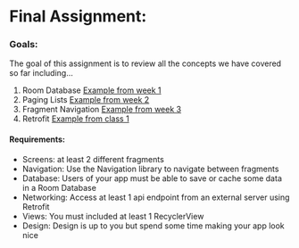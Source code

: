 Final Assignment:
==================
### Goals:
The goal of this assignment is to review all the concepts we have covered so far including...

 1. Room Database [Example from week 1](https://github.com/ucsd-ext-android-rja/android-2-week-1-database) 
 2. Paging Lists [Example from week 2](https://github.com/ucsd-ext-android-rja/android-2-week-2-loadmore/blob/inclass-final/app/src/main/java/com/ucsdextandroid2/petfinder/PetsDataSource.kt)
 3. Fragment Navigation [Example from week 3](https://github.com/ucsd-ext-android-rja/android-2-week-3-navigation/blob/inclass-final/app/src/main/res/navigation/activity_instagram_nav.xml)
 4. Retrofit [Example from class 1](https://github.com/ucsd-ext-android-rja/android-1-week-4-map/blob/master/app/src/main/java/com/ucsdextandroid1/snapmap/com.ucsdextandroid2.android2final.DataSources.java)

#### Requirements: 
 - Screens: at least 2 different fragments
 - Navigation: Use the Navigation library to navigate between fragments
 - Database: Users of your app must be able to save or cache some data in a Room Database
 - Networking: Access at least 1 api endpoint from an external server using Retrofit
 - Views: You must included at least 1 RecyclerView
 - Design: Design is up to you but spend some time making your app look nice

